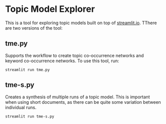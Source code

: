 # Topic Model Explorer

This is a tool for exploring topic models built on top of [streamlit.io](https://www.streamlit.io). TThere are two versions of the tool:

## tme.py

Supports the workflow to create topic co-occurrence networks and keyword co-occurrence networks. To use this tool, run:

```
streamlit run tme.py
```

## tme-s.py 

Creates a synthesis of multiple runs of a topic model. This is important when using short documents, as there can be quite some variation between individual runs.

```
streamlit run tme-s.py
```